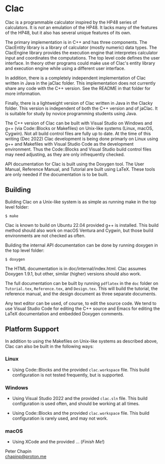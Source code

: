 Clac
====

Clac is a programmable calculator inspired by the HP48 series of calculators. It is *not* an
emulation of the HP48. It lacks many of the features of the HP48, but it also has several unique
features of its own.

The primary implementation is in C++ and has three components. The ClacEntity library is a
library of calculator (mostly numeric) data types. The ClacEngine library provides the execution
engine that interpretes calculator input and coordinates the computations. The top level code
defines the user interface. In theory other programs could make use of Clac's entity library and
execution engine while using a different user interface.

In addition, there is a completely independent implementation of Clac written in Java in the
jaClac folder. This implementation does not currently share any code with the C++ version. See
the README in that folder for more information.

Finally, there is a lightweight version of Clac written in Java in the Clacky folder. This
version is independent of both the C++ version and of jaClac. It is suitable for study by novice
programming students using Java.

The C++ version of Clac can be built with Visual Studio on Windows and g++ (via Code::Blocks or
Makefiles) on Unix-like systems (Linux, macOS, Cygwin). Not all build control files are fully up
to date. At the time of this writing (Dec 2022) Clac development is being done primarly on Linux
using g++ and Makefiles with Visual Studio Code as the development environment. Thus the
Code::Blocks and Visual Studio build control files may need adjusting, as they are only
infrequently checked.

API documentation for Clac is built using the Doxygen tool. The User Manual, Reference Manual,
and Tutorial are built using LaTeX. These tools are only needed if the documentation is to be
built.

Building
--------

Building Clac on a Unix-like system is as simple as running make in the top level folder:

    $ make
    
Clac is known to build on Ubuntu 22.04 provided g++ is installed. This build method should also
work on macOS Ventura and Cygwin, but those build environments are not checked as often.

Building the internal API documentation can be done by running doxygen in the top level folder:

    $ doxygen
    
The HTML documentation is in doc/internal/index.html. Clac assumes Doxygen 1.9.1, but other,
similar (higher) versions should also work.

The full documentation can be built by running `pdflatex` in the `doc` folder on `Tutorial.tex`,
`Reference.tex`, and `Design.tex`. This will build the tutorial, the reference manual, and the
design document as three separate documents.

Any text editor can be used, of course, to edit the source code. We tend to use Visual Studio
Code for editing the C++ source and Emacs for editing the LaTeX documentation and embedded
Doxygen comments.

Platform Support
----------------

In addition to using the Makefiles on Unix-like systems as described above, Clac can also be
built in the following ways:

### Linux

+ Using Code::Blocks and the provided `clac.workspace` file. This build configuration is not
  tested frequently, but is supported.
  
### Windows

+ Using Visual Studio 2022 and the provided `clac.sln` file. This build configuration is used
  often, and should be working at all times.
  
+ Using Code::Blocks and the provided `clac.workspace` file. This build configuration is rarely
  used, and may not work.
  
### macOS

+ Using XCode and the provided ... (*Finish Me!*)

Peter Chapin  
chapinp@proton.me  

